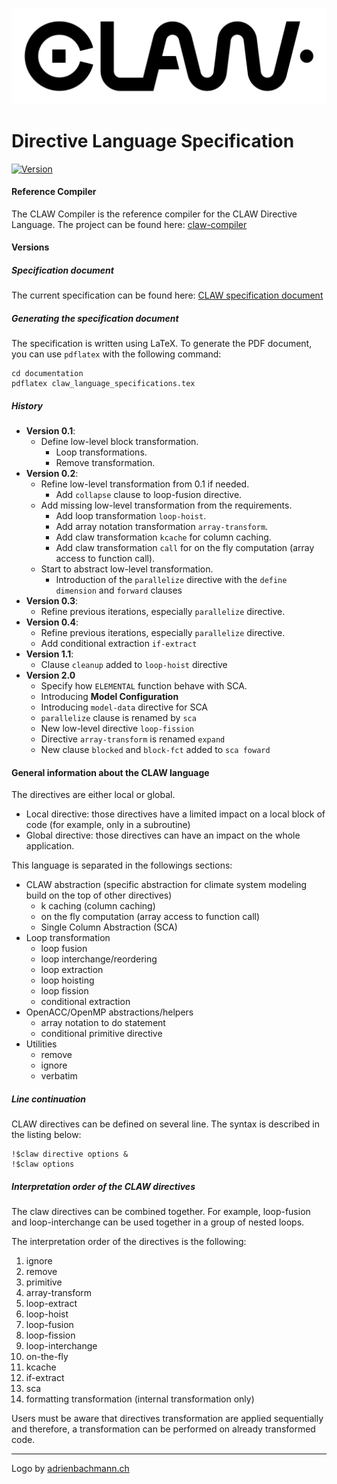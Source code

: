 ![CLAW Logo](./resources/logo_full_black.png)

# Directive Language Specification
<a target="_blank" href="http://semver.org">![Version](https://img.shields.io/badge/Version-2.0-lightgray.svg)</a>

#### Reference Compiler
The CLAW Compiler is the reference compiler for the CLAW Directive
Language. The project can be found here:
[claw-compiler](https://github.com/claw-project/claw-compiler)

#### Versions
##### Specification document
The current specification can be found here:
[CLAW specification document](./claw_language_specifications.pdf)

##### Generating the specification document
The specification is written using LaTeX. To generate the PDF document, you
can use `pdflatex` with the following command:

```
cd documentation
pdflatex claw_language_specifications.tex
```

##### History
* **Version 0.1**:
  * Define low-level block transformation.
    * Loop transformations.
    * Remove transformation.
* **Version 0.2**:
  * Refine low-level transformation from 0.1 if needed.
    * Add `collapse` clause to loop-fusion directive.
  * Add missing low-level transformation from the requirements.
    * Add loop transformation `loop-hoist`.
    * Add array notation transformation `array-transform`.
    * Add claw transformation `kcache` for column caching.
    * Add claw transformation `call` for on the fly computation (array access to
      function call).
  * Start to abstract low-level transformation.
    * Introduction of the `parallelize` directive with the `define dimension`
      and `forward` clauses
* **Version 0.3**:
  * Refine previous iterations, especially `parallelize` directive.
* **Version 0.4**:
  * Refine previous iterations, especially `parallelize` directive.
  * Add conditional extraction `if-extract`
* **Version 1.1**:
  * Clause `cleanup` added to `loop-hoist` directive
* **Version 2.0**
  * Specify how `ELEMENTAL` function behave with SCA.
  * Introducing **Model Configuration**
  * Introducing `model-data` directive for SCA
  * `parallelize` clause is renamed by `sca`
  * New low-level directive `loop-fission`
  * Directive `array-transform` is renamed `expand`
  * New clause `blocked` and `block-fct` added to `sca foward`

#### General information about the CLAW language
The directives are either local or global.

* Local directive: those directives have a limited impact on a local block of
code (for example, only in a subroutine)
* Global directive: those directives can have an impact on the whole
application.


This language is separated in the followings sections:
* CLAW abstraction
  (specific abstraction for climate system modeling build on the top of other
  directives)
  * k caching (column caching)
  * on the fly computation (array access to function call)
  * Single Column Abstraction (SCA)
* Loop transformation
  * loop fusion
  * loop interchange/reordering
  * loop extraction
  * loop hoisting
  * loop fission
  * conditional extraction
* OpenACC/OpenMP abstractions/helpers
  * array notation to do statement  
  * conditional primitive directive
* Utilities
  * remove
  * ignore
  * verbatim

##### Line continuation
CLAW directives can be defined on several line. The syntax is described in the
listing below:

```Fortran
!$claw directive options &
!$claw options
```


##### Interpretation order of the CLAW directives
The claw directives can be combined together. For example, loop-fusion and
loop-interchange can be used together in a group of nested loops.

The interpretation order of the directives is the following:

1. ignore
2. remove
3. primitive
4. array-transform
5. loop-extract
6. loop-hoist
7. loop-fusion
8. loop-fission
9. loop-interchange
10. on-the-fly
11. kcache
12. if-extract
13. sca
14. formatting transformation (internal transformation only)

Users must be aware that directives transformation are applied sequentially and
therefore, a transformation can be performed on already transformed code.

---
Logo by [adrienbachmann.ch](http://www.adrienbachmann.ch)
